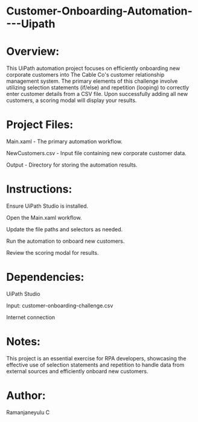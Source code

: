 # Customer-Onboarding-Automation----Uipath

 # Overview:
This UiPath automation project focuses on efficiently onboarding new corporate customers into The Cable Co's customer relationship management system. The primary elements of this challenge involve utilizing selection statements (if/else) and repetition (looping) to correctly enter customer details from a CSV file. Upon successfully adding all new customers, a scoring modal will display your results.

 # Project Files:

Main.xaml - The primary automation workflow.

NewCustomers.csv - Input file containing new corporate customer data.

Output - Directory for storing the automation results.

# Instructions:

Ensure UiPath Studio is installed.

Open the Main.xaml workflow.

Update the file paths and selectors as needed.

Run the automation to onboard new customers.

Review the scoring modal for results.

# Dependencies:

UiPath Studio

Input: customer-onboarding-challenge.csv

Internet connection

# Notes:
This project is an essential exercise for RPA developers, showcasing the effective use of selection statements and repetition to handle data from external sources and efficiently onboard new customers.

# Author:
Ramanjaneyulu C






